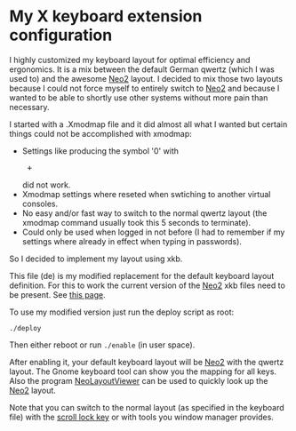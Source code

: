 # My X keyboard extension configuration

I highly customized my keyboard layout for optimal efficiency and ergonomics. It is a mix between the default German qwertz (which I was used to) and the awesome [Neo2][] layout. I decided to mix those two layouts because I could not force myself to entirely switch to [Neo2][] and because I wanted to be able to shortly use other systems without more pain than necessary.

I started with a .Xmodmap file and it did almost all what I wanted but certain things could not be accomplished with xmodmap:

* Settings like producing the symbol '0' with <pre><Alt Gr> + <space></pre> did not work.
* Xmodmap settings where reseted when swtiching to another virtual consoles.
* No easy and/or fast way to switch to the normal qwertz layout (the xmodmap command usually took this 5 seconds to terminate).
* Could only be used when logged in not before (I had to remember if my settings where already in effect when typing in passwords).

So I decided to implement my layout using xkb.

This file (de) is my modified replacement for the default keyboard layout definition. For this to work the current version of the [Neo2][] xkb files need to be present. See [this page](http://wiki.neo-layout.org/wiki/Neo%20unter%20Linux%20einrichten/xkbmap).

To use my modified version just run the deploy script as root:

`./deploy`

Then either reboot or run `./enable` (in user space).

After enabling it, your default keyboard layout will be [Neo2] with the qwertz layout. The Gnome keyboard tool can show you the mapping for all keys. Also the program [NeoLayoutViewer][] can be used to quickly look up the [Neo2][] layout.

Note that you can switch to the normal layout (as specified in the keyboard file) with the [scroll lock key](http://en.wikipedia.org/wiki/Scroll_lock) or with tools you window manager provides.

[NeoLayoutViewer]: https://github.com/YggdrasiI/NeoLayoutViewer
[Neo2]: http://www.neo-layout.org/
